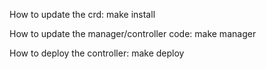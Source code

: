 How to update the crd:
make install

How to update the manager/controller code:
make manager

How to deploy the controller:
make deploy